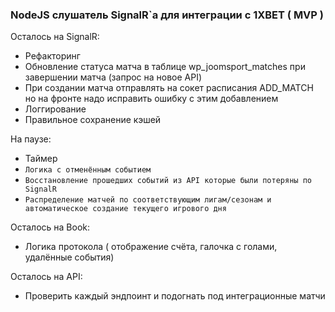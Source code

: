 ### NodeJS слушатель SignalR`а для интеграции с 1XBET ( MVP )

Осталось на SignalR:
- Рефакторинг
- Обновление статуса матча в таблице wp_joomsport_matches при завершении матча (запрос на новое API)
- При создании матча отправлять на сокет расписания ADD_MATCH но на фронте надо исправить ошибку с этим добавлением
- Логгирование
- Правильное сохранение кэшей

На паузе: 
- Таймер
- `Логика с отменённым событием`
- `Восстановление прошедших событий из API которые были потеряны по SignalR`
- `Распределение матчей по соответствующим лигам/сезонам и автоматическое создание текущего игрового дня`

Осталось на Book:
- Логика протокола ( отображение счёта, галочка с голами, удалённые события)

Осталось на API:
- Проверить каждый эндпоинт и подогнать под интеграционные матчи